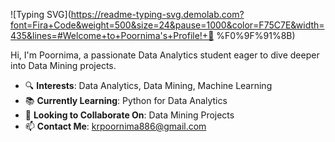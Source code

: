 ![Typing SVG](https://readme-typing-svg.demolab.com?font=Fira+Code&weight=500&size=24&pause=1000&color=F75C7E&width=435&lines=#Welcome+to+Poornima's+Profile!+👋 %F0%9F%91%8B)

Hi, I'm Poornima, a passionate Data Analytics student eager to dive deeper into Data Mining projects.

- 🔍 **Interests**: Data Analytics, Data Mining, Machine Learning
- 📚 **Currently Learning**: Python for Data Analytics
- 🤝 **Looking to Collaborate On**: Data Mining Projects
- 📫 **Contact Me**: krpoornima886@gmail.com


<!---
poornimakr2001/poornimakr2001 is a ✨ special ✨ repository because its `README.md` (this file) appears on your GitHub profile.
You can click the Preview link to take a look at your changes.
--->
